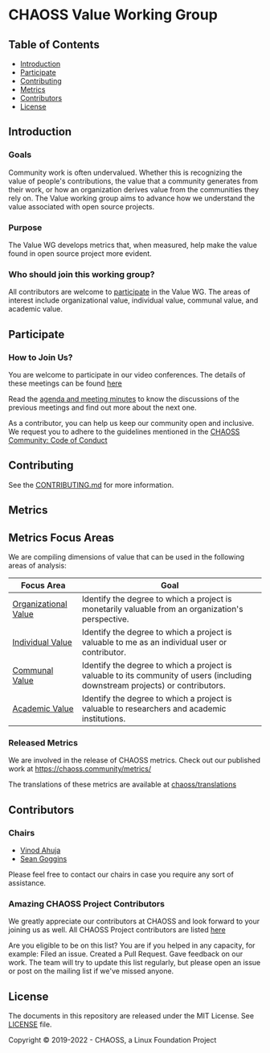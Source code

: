 # CHAOSS Value Working Group

## Table of Contents

- [Introduction](#introduction)
- [Participate](#participate)
- [Contributing](#contributing)
- [Metrics](#metrics)
- [Contributors](#contributors)
- [License](#license)

## Introduction

### Goals

Community work is often undervalued. Whether this is recognizing the value of people's contributions, the value that a community generates from their work, or how an organization derives value from the communities they rely on. The Value working group aims to advance how we understand the value associated with open source projects. 

### Purpose

The Value WG develops metrics that, when measured, help make the value found in open source project more evident. 

### Who should join this working group?

All contributors are welcome to [participate](#participate) in the Value WG. The areas of interest include  organizational value, individual value, communal value, and academic value.
  
## Participate

### How to Join Us?

You are welcome to participate in our video conferences. The details of these meetings can be found [here](https://chaoss.community/participate/)

Read the [agenda and meeting minutes](https://docs.google.com/document/d/1Bf6a1Ywi4m0Ywo4vuBBp3Q9_AA_QKbWf99WxAqRbpMw/edit#) to know the discussions of the previous meetings and find out more about the next one. 

As a contributor, you can help us keep our community open and inclusive. We request you to adhere to the guidelines mentioned in the [CHAOSS Community: Code of Conduct](https://github.com/chaoss/governance/blob/master/code-of-conduct.md)

## Contributing

See the [CONTRIBUTING.md](CONTRIBUTING.md) for more information.

## Metrics

## Metrics Focus Areas

We are compiling dimensions of value that can be used in the following areas of analysis:

| Focus Area | Goal |
| --- | --- |
|[Organizational Value](focus-areas/organizational-value/) | Identify the degree to which a project is monetarily valuable from an organization's perspective.|
|[Individual Value](focus-areas/individual-value/) | Identify the degree to which a project is valuable to me as an individual user or contributor.|
|[Communal Value](focus-areas/communal-value/) | Identify the degree to which a project is valuable to its community of users (including downstream projects) or contributors.|
|[Academic Value](focus-areas/academic-value/) | Identify the degree to which a project is valuable to researchers and academic institutions.|

### Released Metrics

We are involved in the release of CHAOSS metrics. Check out our published work at <https://chaoss.community/metrics/>

The translations of these metrics are available at [chaoss/translations](https://github.com/chaoss/translations)

## Contributors

### Chairs

- [Vinod Ahuja](https://github.com/vinodkahuja)
- [Sean Goggins](https://github.com/sgoggins)

 Please feel free to contact our chairs in case you require any sort of assistance.

### Amazing CHAOSS Project Contributors

We greatly appreciate our contributors at CHAOSS and look forward to your joining us as well. All CHAOSS Project contributors are listed [here](https://chaoss.community/metrics/#user-content-chaoss-contributors-include)

Are you eligible to be on this list? You are if you helped in any capacity, for example: Filed an issue. Created a Pull Request. Gave feedback on our work. The team will try to update this list regularly, but please open an issue or post
on the mailing list if we've missed anyone.

## License

The documents in this repository are released under the MIT License. See [LICENSE](LICENSE) file.

Copyright © 2019-2022 - CHAOSS, a Linux Foundation Project
